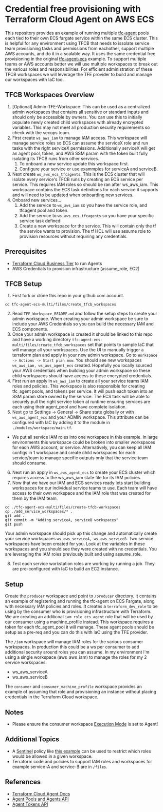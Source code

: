# Credential free provisioning with Terraform Cloud Agent on AWS ECS

This repository provides an example of running multiple [tfc-agent](https://hub.docker.com/r/hashicorp/tfc-agent) pools each tied to their own ECS fargate service within the same ECS cluster.  This is helpful for any environment using TFCB that needs to issolate service team provisioning tasks and permissions from eachother, support multiple AWS accounts, and do it in a scalable way.   It uses the same credential free provisioning in the original [tfc-agent-ecs](https://github.com/assareh/tfc-agent/tree/master/tfc-agent-ecs) example.  To support multiple teams or AWS accounts better we will use multiple workspaces to break out the various roles and responsibilities.  For efficient administration of these TFCB workspaces we will leverage the TFE provider to build and manage our workspaces with IaC too.  

## TFCB Workspaces Overview
1. [Optional] Admin-TFE-Workspace: This can be used as a centralized admin workspaces that contains all sensitive or standard inputs and should only be accessible by owners.  You can use this to initially populate newly created child workspaces with already encrypted variables.  This may not meet all production security requirements so check with the secops team.
2. First create `ws_aws_iam` to manage IAM access. This workspace will manage service roles so ECS can assume the serviceX role and run tasks with the right serviceX permissions.  Additionally serviceX will get an agent pool, token, and AWS SSM param with the token built fully isolating its TFCB runs from other services.
   1. To onboard a new service update this workspace first.
   2. Configure your service or use exammples for serviceA and serviceB.
3. Next create `ws_aws_ecs_tfcagents`.  This is the ECS cluster that will isolate every service's TFCB runs by creating an ECS service per service.  This requires IAM roles so should be ran after ws_aws_iam.  This workspace contains the ECS task definitions for each service it supports and will need to be updated when onboarding new services.
4. Onboard new services...
   1. Add the service to `ws_aws_iam` so you have the service role, and tfcagent pool and token.
   2. Add the service to `ws_aws_ecs_tfcagents` so you have your specific service task defined
   3. Create a new workspace for the service.  This will contain only the tf the service wants to provision.  The tf HCL will use assume role to provision resources without requiring any credentials.

## Prerequisites
* [Terraform Cloud Business Tier](https://www.hashicorp.com/blog/announcing-hashicorp-terraform-cloud-business) to run Agents
* AWS Credentials to provision infrastructure (assume_role, EC2)

## TFCB Setup
1. First fork or clone this repo in your github.com account.
```
cd tfc-agent-ecs-multi/files/create_tfcb_workspaces
```
2. Read `TFE_Workspace_README.md` and follow the setup steps to create your admin workspace.  When creating your admin workspace be sure to include your AWS Credentials so you can build the necessary IAM and ECS components.
3. Once your admin workspace is created it should be linked to this repo and have a working directory `tfc-agent-ecs-multi/files/create_tfcb_workspaces` set that points to sample IaC that will manage all your workspaces. Use the UI to manually trigger a terraform plan and apply in your new admin workspace. Go to `Workspace -> Actions -> Start plan now`.  You should see new workspaces `ws_aws_iam, ws_aws_agent_ecs` created.  Hopefully you locally sourced your AWS credentials when building your admin workspace so these child workspaces should have access to these encrypted credentials.
4. First run an apply in `ws_aws_iam` to create all your service teams IAM roles and policies.  This workspace is also responsible for creating tfc_agent pools, and tokens per service. It will push each token into an SSM param store owned by the service. The ECS task will be able to securely pull the right service token at runtime ensuring services are each using their agent_pool and have complete isolation.
5. Next go to Settings -> General -> Share state globally or with `ws_aws_agent_ecs` and your ADMIN workspace.  This attribute can be configured with IaC by adding it to the module in `./modules/workspace/main.tf`. 

* We put all service IAM roles into one workspace in this example.  In large environments this workspace could be broken into smaller workspaces for each AWS account, or service.  Alternatively, you can keep all IAM configs in 1 workspace and create child workspaces for each service/team to manage specific outputs only that the service team should consume.

6. Next run an apply in `ws_aws_agent_ecs` to create your ECS cluster which requires  access to the ws_aws_iam state file for its IAM policies.
7. Now that we have our IAM and ECS services ready lets start building workspaces for our individual service teams to use.  Each team will have access to their own workspace and the IAM role that was created for them by the IAM team.
```
cd ./tfc-agent-ecs-multi/files/create-tfcb-workspaces
cp ./add_service_workspaces/* .
git add .
git commit -m "Adding serviceA, serviceB workspaces"
git push
```
Your admin workspace should pick up this change and automatically create your service workspaces `ws_aws_serviceA, ws_aws_serviceB`.  Two service workspaces have been created for you.  Look at the variables in these workspaces and you should see they were created with no credentials.  You are leveraging the IAM roles previously built and using assume_role.

8. Test each service workstation roles are working by running a job.  They are pre-configured with IaC to build an EC2 instance.

## Setup
Create the `producer` workspace and point to `/producer` directory. It contains an example of registering and running the tfc-agent on ECS Fargate, along with necessary IAM policies and roles. It creates a `terraform_dev_role` to be using by the consumer who is provisioning infrastructure with Terraform.  We are creating an additional `iam_role_ecs_agent` role that will be used by our consumer using a machine_profile instead.  This workspace requires a token for each tfc_agent_pool it will manage.  These agent pools should be setup as a pre-req and you can do this with IaC using the TFE provider.

The `/iam` workspace will manage IAM roles for the various consumer workspaces.  In production this could be a ws per consumer to add additional security around roles you can assume.  In my environment I'm using a single workspace (aws_aws_iam) to manage the roles for my 2 service workspaces.
* ws_aws_serviceA
* ws_aws_serviceB

The `consumer` and `consumer_machine_profile` workspace provides an example of assuming that role and provisioning an instance without placing credentials in the Terraform Cloud workspace.


## Notes
* Please ensure the consumer workspace [Execution Mode](https://www.terraform.io/docs/cloud/workspaces/settings.html#execution-mode) is set to Agent!

## Additional Topics
* A [Sentinel](https://www.terraform.io/docs/cloud/sentinel/index.html) policy like [this example](https://github.com/hashicorp/terraform-guides/blob/master/governance/third-generation/aws/restrict-assumed-roles-by-workspace.sentinel) can be used to restrict which roles would be allowed in a given workspace.
* Terraform code and policies to support IAM roles and workspaces for example service-A and service-B are in `/files`.


## References
* [Terraform Cloud Agent Docs](https://www.terraform.io/docs/cloud/workspaces/agent.html)
* [Agent Pools and Agents API](https://www.terraform.io/docs/cloud/api/agents.html)
* [Agent Tokens API](https://www.terraform.io/docs/cloud/api/agent-tokens.html)